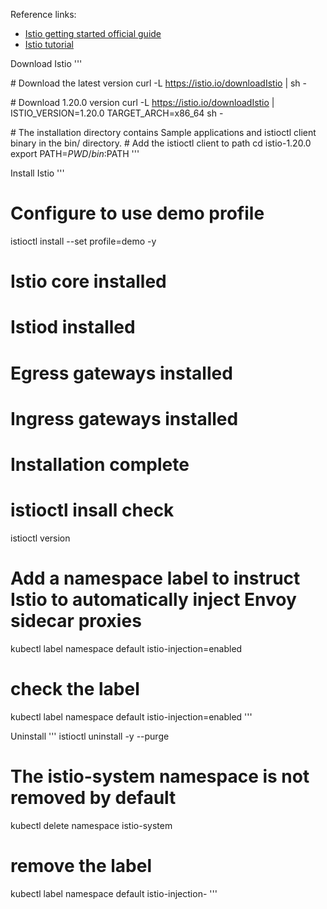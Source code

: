 Reference links:
- [Istio getting started official guide](https://istio.io/latest/docs/setup/getting-started/)
- [Istio tutorial](https://medium.com/google-cloud/istio-service-mesh-101-part-1-3-f07a8fedeea8)


Download Istio
'''
 
 \# Download the latest version
 curl -L https://istio.io/downloadIstio | sh -
 
 \# Download 1.20.0 version 
curl -L https://istio.io/downloadIstio | ISTIO_VERSION=1.20.0 TARGET_ARCH=x86_64 sh -

\# The installation directory contains Sample applications and  istioctl client binary in the bin/ directory.
\# Add the istioctl client to path
cd istio-1.20.0
export PATH=$PWD/bin:$PATH
'''

Install Istio
'''
# Configure to use demo profile 
istioctl install --set profile=demo -y
 # Istio core installed
 # Istiod installed
 # Egress gateways installed
 # Ingress gateways installed
 # Installation complete

# istioctl insall check 
istioctl version

# Add a namespace label to instruct Istio to automatically inject Envoy sidecar proxies
kubectl label namespace default istio-injection=enabled

# check the label
kubectl label namespace default istio-injection=enabled
'''

Uninstall
'''
istioctl uninstall -y --purge

# The istio-system namespace is not removed by default
kubectl delete namespace istio-system

# remove the label
kubectl label namespace default istio-injection-
'''

